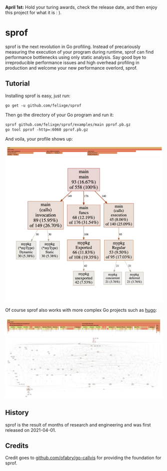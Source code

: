 **April 1st:** Hold your turing awards, check the release date, and then enjoy this project for what it is : ).

# sprof

sprof is the next revolution in Go profiling. Instead of precariously measuring the execution of your program during runtime, sprof can find performance bottlenecks using only static analysis. Say good bye to irreproducible performance issues and high overhead profiling in production and welcome your new performance overlord, sprof.

## Tutorial

Installing sprof is easy, just run:

```
go get -u github.com/felixge/sprof
```

Then go the directory of your Go program and run it:

```
sprof github.com/felixge/sprof/examples/main pprof.pb.gz
go tool pprof -http=:6060 pprof.pb.gz
```

And voila, your profile shows up:

![](./img/main.flame.png)
![](./img/main.graph.png)

Of course sprof also works with more complex Go projects such as [hugo](https://github.com/gohugoio/hugo):

![](./img/hugo.flame.png)
![](./img/hugo.graph.png)

## History

sprof is the result of months of research and engineering and was first released on 2021-04-01.

## Credits

Credit goes to [github.com/ofabry/go-callvis](https://github.com/ofabry/go-callvis) for providing the foundation for sprof.

